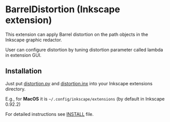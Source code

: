 # BarrelDistortion (Inkscape extension)

This extension can apply Barrel distortion on the path objects in the Inkscape graphic redactor.

User can configure distortion by tuning distortion parameter called lambda in extension GUI.  

## Installation

Just put [distortion.py](./distortion.py) and [distortion.inx](./distortion.inx) into your Inkscape extensions directory.

E.g., for **MacOS** it is `~/.config/inkscape/extensions` (by default in Inkscape 0.92.2)

For detailed instructions see [INSTALL](./INSTALL) file.
